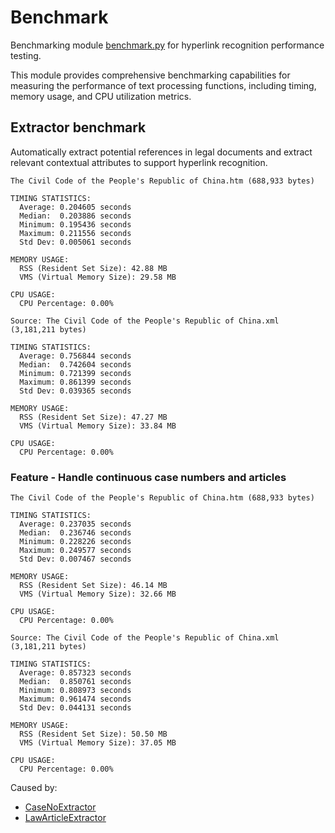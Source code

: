 # Benchmark

Benchmarking module [benchmark.py](../python/src/benchmark/benchmark.py) for hyperlink recognition performance testing.

This module provides comprehensive benchmarking capabilities for measuring
the performance of text processing functions, including timing, memory usage,
and CPU utilization metrics.

## Extractor benchmark

Automatically extract potential references in legal documents and extract relevant contextual attributes to support hyperlink recognition.

```
The Civil Code of the People's Republic of China.htm (688,933 bytes)

TIMING STATISTICS:
  Average: 0.204605 seconds
  Median:  0.203886 seconds
  Minimum: 0.195436 seconds
  Maximum: 0.211556 seconds
  Std Dev: 0.005061 seconds

MEMORY USAGE:
  RSS (Resident Set Size): 42.88 MB
  VMS (Virtual Memory Size): 29.58 MB

CPU USAGE:
  CPU Percentage: 0.00%
```

```
Source: The Civil Code of the People's Republic of China.xml (3,181,211 bytes)

TIMING STATISTICS:
  Average: 0.756844 seconds
  Median:  0.742604 seconds
  Minimum: 0.721399 seconds
  Maximum: 0.861399 seconds
  Std Dev: 0.039365 seconds

MEMORY USAGE:
  RSS (Resident Set Size): 47.27 MB
  VMS (Virtual Memory Size): 33.84 MB

CPU USAGE:
  CPU Percentage: 0.00%
```


### Feature - Handle continuous case numbers and articles

```
The Civil Code of the People's Republic of China.htm (688,933 bytes)

TIMING STATISTICS:
  Average: 0.237035 seconds
  Median:  0.236746 seconds
  Minimum: 0.228226 seconds
  Maximum: 0.249577 seconds
  Std Dev: 0.007467 seconds

MEMORY USAGE:
  RSS (Resident Set Size): 46.14 MB
  VMS (Virtual Memory Size): 32.66 MB

CPU USAGE:
  CPU Percentage: 0.00%
```

```
Source: The Civil Code of the People's Republic of China.xml (3,181,211 bytes)

TIMING STATISTICS:
  Average: 0.857323 seconds
  Median:  0.850761 seconds
  Minimum: 0.808973 seconds
  Maximum: 0.961474 seconds
  Std Dev: 0.044131 seconds

MEMORY USAGE:
  RSS (Resident Set Size): 50.50 MB
  VMS (Virtual Memory Size): 37.05 MB

CPU USAGE:
  CPU Percentage: 0.00%
```

Caused by:

- [CaseNoExtractor](../python/linkgen/src/linkgen/extractor.py)
- [LawArticleExtractor](../python/linkgen/src/linkgen/extractor.py)